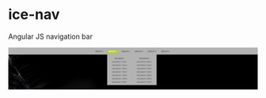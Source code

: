 # ice-nav
Angular JS navigation bar

![alt tag](https://raw.githubusercontent.com/andrejbranch/ice-nav/master/demo/screenshot_1.png)
